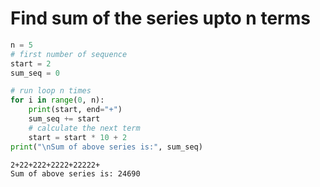 # Find sum of the series upto n terms


```python
n = 5
# first number of sequence
start = 2
sum_seq = 0

# run loop n times
for i in range(0, n):
    print(start, end="+")
    sum_seq += start
    # calculate the next term
    start = start * 10 + 2
print("\nSum of above series is:", sum_seq)
```

    2+22+222+2222+22222+
    Sum of above series is: 24690
    


```python

```

